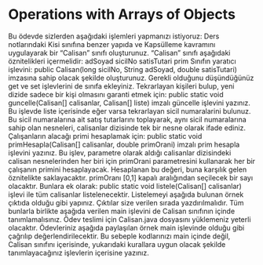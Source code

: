 # Operations with Arrays of Objects 
 Bu ödevde sizlerden aşağıdaki işlemleri yapmanızı istiyoruz:  Ders notlarındaki Kisi sınıfına benzer yapıda ve Kapsülleme kavramını uygulayarak bir “Calisan” sınıfı oluşturunuz. “Calisan” sınıfı aşağıdaki öznitelikleri içermelidir:      adSoyad     sicilNo     satisTutari     prim  Sınıfın yaratıcı işlevini:  public Calisan(long sicilNo, String adSoyad, double satisTutari)  imzasına sahip olacak şekilde oluşturunuz.  Gerekli olduğunu düşündüğünüz get ve set işlevlerini de sınıfa ekleyiniz.  Tekrarlayan kişileri bulup, yeni dizide sadece bir kişi olmasını garanti etmek için:  public static void guncelle(Calisan[] calisanlar, Calisan[] liste)  imzalı güncelle işlevini yazınız. Bu işlevde liste içerisinde eğer varsa tekrarlayan sicil numaralarini bulunuz. Bu sicil numaralarına ait satış tutarlarını toplayarak, aynı sicil numaralarına sahip olan nesneleri, calisanlar dizisinde tek bir nesne olarak ifade ediniz.   Çalışanların alacağı primi hesaplamak için:  public static void primHesapla(Calisan[] calisanlar, double primOrani)  imzalı prim hesapla işlevini yazınız. Bu işlev, parametre olarak aldığı calisanlar dizisindeki calisan nesnelerinden her biri için primOrani parametresini kullanarak her bir çalışanın primini hesaplayacak. Hesaplanan bu değeri, buna karşılık gelen öznitelikte saklayacaktır. primOranı [0,1] kapalı aralığından seçilecek bir sayı olacaktır.  Bunlara ek olarak:  public static void listele(Calisan[] calisanlar)  işlevi ile tüm calisanlar listelenecektir. Listelemeyi aşağıda bulunan örnek çıktıda olduğu gibi yapınız. Çıktılar size verilen sırada yazdırılmalıdır.  Tüm bunlarla birlikte aşağıda verilen main işlevini de Calisan sınıfının içinde tanımlamalısınız. Ödev teslimi için Calisan.java dosyasını yüklemeniz yeterli olacaktır.  Ödevleriniz aşağıda paylaşılan örnek main işlevinde olduğu gibi çağrılıp değerlendirilecektir. Bu sebeple kodlarınızı main içinde değil, Calisan sınıfını içerisinde, yukarıdaki kurallara uygun olacak şekilde tanımlayacağınız işlevlerin içerisine yazınız.
